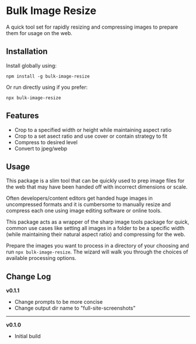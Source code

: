 # Bulk Image Resize

A quick tool set for rapidly resizing and compressing images to prepare them for usage on the web.

## Installation

Install globally using:

```npm install -g bulk-image-resize```

Or run directly using if you prefer:

```npx bulk-image-resize```

## Features

 - Crop to a specified width or height while maintaining aspect ratio
 - Crop to a set asect ratio and use cover or contain strategy to fit
 - Compress to desired level
 - Convert to jpeg/webp

## Usage

This package is a slim tool that can be quickly used to prep image files for the web that may have been handed off with incorrect dimensions or scale.

Often developers/content editors get handed huge images in uncompressed formats and it is cumbersome to manually resize and compress each one using image editing software or online tools.

This package acts as a wrapper of the sharp image tools package for quick, common use cases like setting all images in a folder to be a specific width (while maintaining their natural aspect ratio) and compressing for the web.

Prepare the images you want to process in a directory of your choosing and run `npx bulk-image-resize`. The wizard will walk you through the choices of available processing options.

## Change Log

**v0.1.1** 
- Change prompts to be more concise 
- Change output dir name to "full-site-screenshots"

---

**v0.1.0**
- Initial build